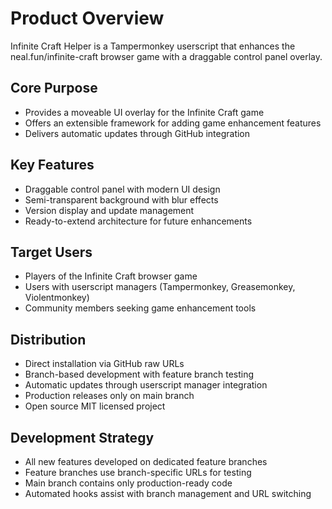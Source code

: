 # Product Overview

Infinite Craft Helper is a Tampermonkey userscript that enhances the neal.fun/infinite-craft browser game with a draggable control panel overlay.

## Core Purpose
- Provides a moveable UI overlay for the Infinite Craft game
- Offers an extensible framework for adding game enhancement features
- Delivers automatic updates through GitHub integration

## Key Features
- Draggable control panel with modern UI design
- Semi-transparent background with blur effects
- Version display and update management
- Ready-to-extend architecture for future enhancements

## Target Users
- Players of the Infinite Craft browser game
- Users with userscript managers (Tampermonkey, Greasemonkey, Violentmonkey)
- Community members seeking game enhancement tools

## Distribution
- Direct installation via GitHub raw URLs
- Branch-based development with feature branch testing
- Automatic updates through userscript manager integration
- Production releases only on main branch
- Open source MIT licensed project

## Development Strategy
- All new features developed on dedicated feature branches
- Feature branches use branch-specific URLs for testing
- Main branch contains only production-ready code
- Automated hooks assist with branch management and URL switching
